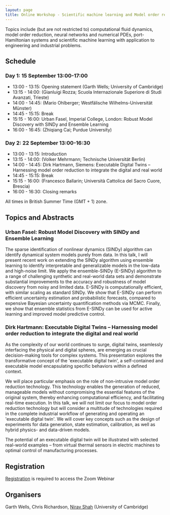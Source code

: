 ```yaml
---
layout: page
title: Online Workshop - Scientific machine learning and Model order reduction for partial differential equations
---
```


Topics include (but are not restricted to) computational fluid dynamics, model order reduction, neural networks and numerical PDEs, port-Hamiltonian systems and scientific machine learning with application to engineering and industrial problems.

## Schedule

### Day 1: 15 September 13:00-17:00

- 13:00 - 13:15: Opening statement (Garth Wells; University of Cambridge)
- 13:15 - 14:00: (Gianluigi Rozza; Scuola Internazionale Superiore di Studi Avanzati, Trieste)
- 14:00 - 14:45: (Mario Ohlberger; Westfälische Wilhelms-Universität Münster)
- 14:45 - 15:15: Break
- 15:15 - 16:00: Urban Fasel, Imperial College, London: Robust Model Discovery with SINDy and Ensemble Learning
- 16:00 - 16:45: (Zhiqiang Cai; Purdue University)

### Day 2: 22 September 13:00-16:30

- 13:00 - 13:15: Introduction
- 13:15 - 14:00: (Volker Mehrmann; Technische Universität Berlin)
- 14:00 - 14:45: Dirk Hartmann, Siemens: Executable Digital Twins – Harnessing model order reduction to integrate the digital and real world
- 14:45 - 15:15: Break
- 15:15 - 16:00: (Francesco Ballarin; Università Cattolica del Sacro Cuore, Brescia)
- 16:00 - 16:30: Closing remarks

All times in British Summer Time (GMT + 1) zone.

## Topics and Abstracts

### Urban Fasel: Robust Model Discovery with SINDy and Ensemble Learning

The sparse identification of nonlinear dynamics (SINDy) algorithm can identify dynamical system models purely from data. In this talk, I will present recent work on extending the SINDy algorithm using ensemble learning to identify interpretable and generalizable models in the low-data and high-noise limit. We apply the ensemble-SINDy (E-SINDy) algorithm to a range of challenging synthetic and real-world data sets and demonstrate substantial improvements to the accuracy and robustness of model discovery from noisy and limited data. E-SINDy is computationally efficient, with similar scaling as standard SINDy. We show that E-SINDy can perform efficient uncertainty estimation and probabilistic forecasts, compared to expensive Bayesian uncertainty quantification methods via MCMC. Finally, we show that ensemble statistics from E-SINDy can be used for active learning and improved model predictive control.

### Dirk Hartmann: Executable Digital Twins – Harnessing model order reduction to integrate the digital and real world

As the complexity of our world continues to surge, digital twins, seamlessly interfacing the physical and digital spheres, are emerging as crucial decision-making tools for complex systems. This presentation explores the transformative concept of the 'executable digital twin', a self-contained and executable model encapsulating specific behaviors within a defined context.

We will place particular emphasis on the role of non-intrusive model order reduction technology. This technology enables the generation of reduced, manageable models without compromising the essential features of the original system, thereby enhancing computational efficiency, and facilitating real-time execution. In this talk, we will not limit our focus to model order reduction technology but will consider a multitude of technologies required in the complete industrial workflow of generating and operating an 'executable digital twin'. We will cover key concepts such as the design of experiments for data generation, state estimation, calibration, as well as hybrid physics- and data-driven models.

The potential of an executable digital twin will be illustrated with selected real-world examples – from virtual thermal sensors in electric machines to optimal control of manufacturing processes.

## Registration

[Registration](https://www.eventbrite.co.uk/e/666842954227) is required to access the Zoom Webinar

## Organisers

Garth Wells, Chris Richardson, [Nirav Shah](nvs31@cam.ac.uk) (University of Cambridge)
